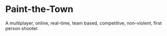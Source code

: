 Paint-the-Town
==============

A multiplayer, online, real-time, team based, competitive, non-violent, first person shooter.

